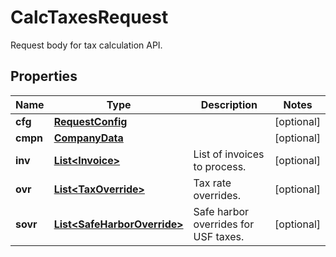 

# CalcTaxesRequest

Request body for tax calculation API.

## Properties

Name | Type | Description | Notes
------------ | ------------- | ------------- | -------------
**cfg** | [**RequestConfig**](RequestConfig.md) |  |  [optional]
**cmpn** | [**CompanyData**](CompanyData.md) |  |  [optional]
**inv** | [**List&lt;Invoice&gt;**](Invoice.md) | List of invoices to process. |  [optional]
**ovr** | [**List&lt;TaxOverride&gt;**](TaxOverride.md) | Tax rate overrides. |  [optional]
**sovr** | [**List&lt;SafeHarborOverride&gt;**](SafeHarborOverride.md) | Safe harbor overrides for USF taxes. |  [optional]



